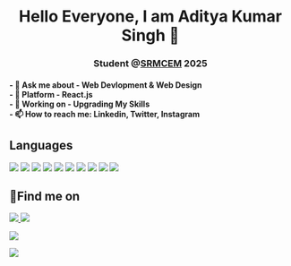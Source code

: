 <p align="center">
</p>
<h1 align="center">Hello Everyone, I am Aditya Kumar Singh 👋
  <h3 align="center">Student @<a href="http://srmcem.ac.in/">SRMCEM</a> 2025
<br>
  <h4>
- 💬 Ask me about - Web Devlopment & Web Design<br>
- 🌱 Platform - React.js <br>
- 🔭 Working on - Upgrading My Skills<br>
- 📫 How to reach me: Linkedin, Twitter, Instagram <br>
  </h4>
<!-- [![Aditya's GitHub stats](https://github-readme-stats.vercel.app/api?username=jaiakash&count_private=true&show_icons=true&theme=radical)](https://github.com/anuraghazra/github-readme-stats)   [![Top Langs](https://github-readme-stats.vercel.app/api/top-langs/?username=jaiakash&layout=compact&show_icons=true&theme=radical)](https://github.com/anuraghazra/github-readme-stats) -->

  
    
    
## Languages

<p>
<!-- <img src="https://img.shields.io/badge/C%2B%2B-00599C?style=for-the-badge&logo=c%2B%2B&logoColor=white"> -->
<img src="https://img.shields.io/badge/C-A8B9CC?style=for-the-badge&logo=c&logoColor=white">
  <img src = "https://img.shields.io/badge/Java-ED8B00?style=for-the-badge&logo=java&logoColor=white">
<!-- <img src="https://img.shields.io/badge/Python-3776AB?style=for-the-badge&logo=python&logoColor=white"> -->
<img src="https://img.shields.io/badge/Javascript-F7DF1E?style=for-the-badge&logo=javascript&logoColor=white">
<img src="https://img.shields.io/badge/HTML5-E34F26?style=for-the-badge&logo=html5&logoColor=white">
<img src="https://img.shields.io/badge/CSS3-1572B6?style=for-the-badge&logo=css3&logoColor=white">
<img src="https://img.shields.io/badge/Node.js-339933?style=for-the-badge&logo=node.js&logoColor=white">
<img src="https://img.shields.io/badge/MongoDB-47A248?style=for-the-badge&logo=mongodb&logoColor=white">
<!-- <img src="https://img.shields.io/badge/Bash-4EAA25?style=for-the-badge&logo=gnubash&logoColor=white"> -->
<img src="https://img.shields.io/badge/Docker-2496ED?style=for-the-badge&logo=docker&logoColor=white">
<img src="https://img.shields.io/badge/React-61DAFB?style=for-the-badge&logo=react&logoColor=white">
<!-- <img src="https://img.shields.io/badge/Flutter-02569B?style=for-the-badge&logo=flutter&logoColor=white"> -->
  <img src="https://img.shields.io/badge/React_Native-20232A?style=for-the-badge&logo=react&logoColor=61DAFB" />

</p>
  
<!-- ## Achievement
<p>
<a href="https://www.codechef.com/users/adiislive">
    <img src="https://img.shields.io/badge/dynamic/json?&color=1f8acb&logo=codechef&label=Codechef&url=https://competitive-coding-api.herokuapp.com/api/codechef/akashjaiswal03&query=%24.rating&prefix=Rating%20&style=for-the-badge&cacheSeconds=86400" alt="Codechef image">

</p> -->
  
## :email:Find me on
<p>
<a href="mailto:saaditya17@gmail.com"><img src="https://img.shields.io/badge/Gmail-D14836?style=for-the-badge&logo=gmail&logoColor=white"</a>
<a href="https://www.linkedin.com/in/aditya-singh-2139271ba/"><img src="https://img.shields.io/badge/LinkedIn-0077B5?style=for-the-badge&logo=linkedin&logoColor=white"></a>

<a href="#"><img src="https://img.shields.io/badge/Facebook-1877F2?style=for-the-badge&logo=facebook&logoColor=white"></a>

<a href="https://www.instagram.com/realad1tya"><img src="https://img.shields.io/badge/Instagram-E4405F?style=for-the-badge&logo=instagram&logoColor=white"/></a>

<!-- <a href="#"><img src="https://img.shields.io/badge/Quora-%23B92B27.svg?&style=for-the-badge&logo=Quora&logoColor=white"></a> -->
</p>
